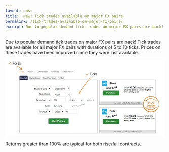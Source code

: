 ```yaml
---
layout: post
title:  New! Tick trades available on major FX pairs
permalink: /tick-trades-available-on-major-fx-pairs/
excerpt: Due to popular demand tick trades on major FX pairs are back! Tick trades are available for all major FX pairs with durations of 5 to 10 ticks.
---
```


Due to popular demand tick trades on major FX pairs are back! Tick trades are available for all major FX pairs with durations of 5 to 10 ticks.  Prices on these trades have been improved since they were last available. 

![](/post_images/FX-ticktrade-en.jpg)

Returns greater than 100% are typical for both rise/fall contracts. 
